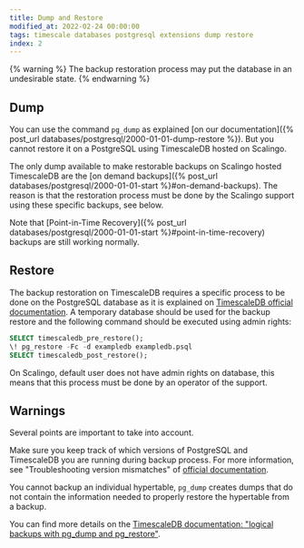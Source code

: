 ```yaml
---
title: Dump and Restore
modified_at: 2022-02-24 00:00:00
tags: timescale databases postgresql extensions dump restore
index: 2
---
```


{% warning %}
  The backup restoration process may put the database in an undesirable state.
{% endwarning %}

## Dump

You can use the command `pg_dump` as explained
[on our documentation]({% post_url databases/postgresql/2000-01-01-dump-restore %}).
But you cannot restore it on a PostgreSQL using TimescaleDB hosted on Scalingo.

The only dump available to make restorable backups on Scalingo hosted TimescaleDB
are the [on demand backups]({% post_url databases/postgresql/2000-01-01-start %}#on-demand-backups).
The reason is that the restoration process must be done by the Scalingo support using
these specific backups, see below.

Note that [Point-in-Time Recovery]({% post_url databases/postgresql/2000-01-01-start %}#point-in-time-recovery)
backups are still working normally.

## Restore

The backup restoration on TimescaleDB requires a specific process to be done on
the PostgreSQL database as it is explained on
[TimescaleDB official documentation](https://docs.timescale.com/timescaledb/latest/how-to-guides/backup-and-restore/pg-dump-and-restore/#restoring-an-entire-database-from-backup).
A temporary database should be used for the backup restore and the following
command should be executed using admin rights:
```sql
SELECT timescaledb_pre_restore();
\! pg_restore -Fc -d exampledb exampledb.psql
SELECT timescaledb_post_restore();
```
On Scalingo, default user does not have admin rights on database, this means that this
process must be done by an operator of the support.

## Warnings

Several points are important to take into account.

Make sure you keep track of which versions of PostgreSQL and TimescaleDB you are
running during backup process. For more information, see "Troubleshooting version mismatches" of
[official documentation](https://docs.timescale.com/timescaledb/latest/how-to-guides/backup-and-restore/pg-dump-and-restore/#tshoot-version-mismatch).

You cannot backup an individual hypertable, `pg_dump` creates dumps that do not
contain the information needed to properly restore the hypertable from a backup.

You can find more details on the
[TimescaleDB documentation: "logical backups with pg_dump and pg_restore"](https://docs.timescale.com/timescaledb/latest/how-to-guides/backup-and-restore/pg-dump-and-restore/).
